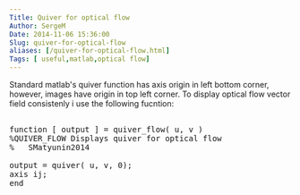 ```yaml
---
Title: Quiver for optical flow
Author: SergeM
Date: 2014-11-06 15:36:00
Slug: quiver-for-optical-flow
aliases: [/quiver-for-optical-flow.html]
Tags: [ useful,matlab,optical flow]
---
```




Standard matlab's quiver function has axis origin in left bottom corner, however, images have origin in top left corner. To display optical flow vector field consistenly i use the following fucntion:


 <pre class="brush: cpp"> 
function [ output ] = quiver_flow( u, v )
%QUIVER_FLOW Displays quiver for optical flow 
%   SMatyunin2014

output = quiver( u, v, 0);
axis ij;
end

</pre>
